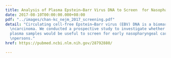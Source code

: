 ```yaml
---
title: Analysis of Plasma Epstein–Barr Virus DNA to Screen  for Nasopharyngeal Cancer
date: 2017-08-10T00:00:00.000+08:00
pdf: "../images/chan-kc_nejm_2017_screening.pdf"
detail: "Circulating cell-free Epstein–Barr virus (EBV) DNA is a biomarker for nasopharyngeal
  \ncarcinoma. We conducted a prospective study to investigate whether EBV DNA in
  plasma samples would be useful to screen for early nasopharyngeal carcinoma in asymptomatic
  \npersons."
href: https://pubmed.ncbi.nlm.nih.gov/28792880/

---
```

